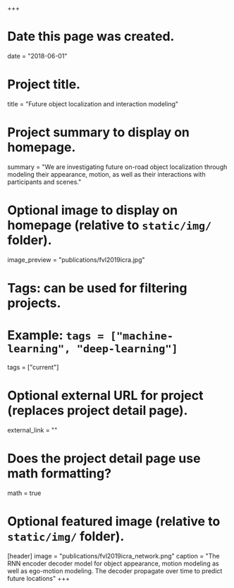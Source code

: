 +++
# Date this page was created.
date = "2018-06-01"

# Project title.
title = "Future object localization and interaction modeling"

# Project summary to display on homepage.
summary = "We are investigating future on-road object localization through modeling their appearance, motion, as well as their interactions with participants and scenes."

# Optional image to display on homepage (relative to `static/img/` folder).
image_preview = "publications/fvl2019icra.jpg"

# Tags: can be used for filtering projects.
# Example: `tags = ["machine-learning", "deep-learning"]`
tags = ["current"]

# Optional external URL for project (replaces project detail page).
external_link = ""

# Does the project detail page use math formatting?
math = true
# Optional featured image (relative to `static/img/` folder).
[header]
image = "publications/fvl2019icra_network.png"
caption = "The RNN encoder decoder model for object appearance, motion modeling as well as ego-motion modeling. The decoder propagate over time to predict future locations"
+++




